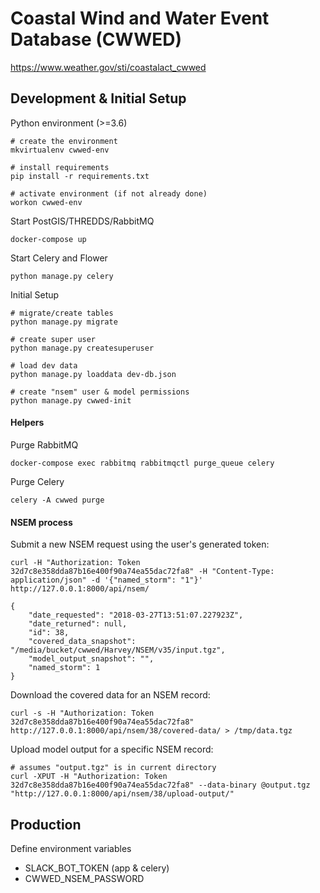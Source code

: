 # Coastal Wind and Water Event Database (CWWED)

https://www.weather.gov/sti/coastalact_cwwed

## Development & Initial Setup

Python environment (>=3.6)

    # create the environment
    mkvirtualenv cwwed-env
    
    # install requirements
    pip install -r requirements.txt
    
    # activate environment (if not already done)
    workon cwwed-env
   
Start PostGIS/THREDDS/RabbitMQ

    docker-compose up
    
Start Celery and Flower

    python manage.py celery
    
Initial Setup

    # migrate/create tables
    python manage.py migrate
    
    # create super user
    python manage.py createsuperuser
    
    # load dev data
    python manage.py loaddata dev-db.json

    # create "nsem" user & model permissions
    python manage.py cwwed-init
    
#### Helpers

Purge RabbitMQ

    docker-compose exec rabbitmq rabbitmqctl purge_queue celery
    
Purge Celery

    celery -A cwwed purge
    
    
#### NSEM process

Submit a new NSEM request using the user's generated token:

    curl -H "Authorization: Token 32d7c8e358dda87b16e400f90a74ea55dac72fa8" -H "Content-Type: application/json" -d '{"named_storm": "1"}' http://127.0.0.1:8000/api/nsem/
    
    {
        "date_requested": "2018-03-27T13:51:07.227923Z",
        "date_returned": null,
        "id": 38,
        "covered_data_snapshot": "/media/bucket/cwwed/Harvey/NSEM/v35/input.tgz",
        "model_output_snapshot": "",
        "named_storm": 1
    }

    
Download the covered data for an NSEM record:

    curl -s -H "Authorization: Token 32d7c8e358dda87b16e400f90a74ea55dac72fa8" http://127.0.0.1:8000/api/nsem/38/covered-data/ > /tmp/data.tgz
    
Upload model output for a specific NSEM record:

    # assumes "output.tgz" is in current directory
    curl -XPUT -H "Authorization: Token 32d7c8e358dda87b16e400f90a74ea55dac72fa8" --data-binary @output.tgz "http://127.0.0.1:8000/api/nsem/38/upload-output/"
    
## Production

Define environment variables
- SLACK_BOT_TOKEN (app & celery)
- CWWED_NSEM_PASSWORD